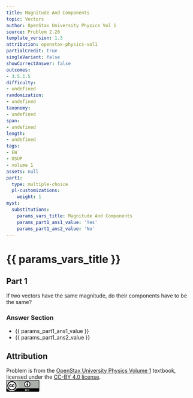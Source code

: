 ```yaml
---
title: Magnitude And Components
topic: Vectors
author: OpenStax University Physics Vol 1
source: Problem 2.20
template_version: 1.3
attribution: openstax-physics-vol1
partialCredit: true
singleVariant: false
showCorrectAnswer: false
outcomes:
- 3.5.1.5
difficulty:
- undefined
randomization:
- undefined
taxonomy:
- undefined
span:
- undefined
length:
- undefined
tags:
- EW
- OSUP
- volume 1
assets: null
part1:
  type: multiple-choice
  pl-customizations:
    weight: 1
myst:
  substitutions:
    params_vars_title: Magnitude And Components
    params_part1_ans1_value: 'Yes'
    params_part1_ans2_value: 'No'
---
```

# {{ params_vars_title }}

## Part 1

If two vectors have the same magnitude, do their components have to be the same?

### Answer Section

- {{ params_part1_ans1_value }}
- {{ params_part1_ans2_value }}

## Attribution

Problem is from the [OpenStax University Physics Volume 1](https://openstax.org/details/books/university-physics-volume-1) textbook, licensed under the [CC-BY 4.0 license](https://creativecommons.org/licenses/by/4.0/).<br>![Image representing the Creative Commons 4.0 BY license.](https://raw.githubusercontent.com/firasm/bits/master/by.png)